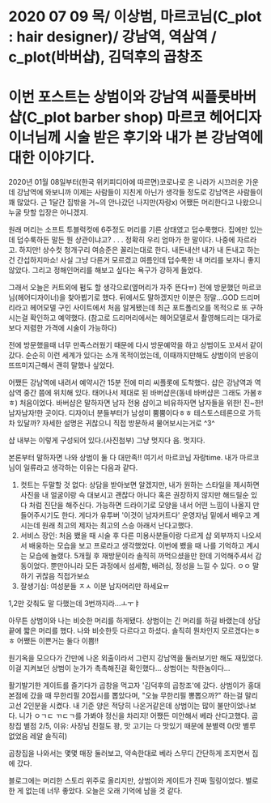 # 2020 07 09 목/ 이상범, 마르코님(C_plot : hair designer)/ 강남역, 역삼역 / c_plot(바버샵), 김덕후의 곱창조

# 이번 포스트는 상범이와 강남역 씨플롯바버샵(C_plot barber shop) 마르코 헤어디자이너님께 시술 받은 후기와 내가 본 강남역에 대한 이야기다.

2020년 01월 08일부터(한국 위키피디아에 따르면)코로나로 온 나라가 시끄러운 가운데 강남역에 와보니까 이제는 사람들이 지친게 아닌가 생각들 정도로 강남역은 사람들이 꽤 많았다.
근 1달간 집밖을 거~의 안나갔던 나지만(자랑x) 어쨌든 머리한다고 나왔으니 누굴 탓할 입장은 아니겠지.

원래 머리는 소프트 투블럭컷에 6주정도 머리를 기른 상태였고 덥수룩했다. 집에만 있는데 덥수룩하든 말든 뭔 상관이냐고?
.
.
.
정확히 우리 엄마가 한 말이다. 나중에 자르라고. 하지만! 상수컷 청개구리 여승준은 꼴리는대로 한다.
내돈내산! 내가 내 돈내고 하는건 간섭하지마쇼! 
사실 그냥 다른거 모르겠고 여름인데 덥수룩한 내 머리를 보자니 좋지 않았다. 그리고 정해인머리를 해보고 싶다는 욕구가 강하게 들었다. 

그래서 오늘은 커트외에 펌도 할 생각으로(옆머리가 자주 뜬다ㅠ) 전에 방문했던 마르코님(헤어디자이너)을 찾아뵙기로 했다.
뒤에서도 말하겠지만 이분은 정말...<power>GOD</power>
드리머리라고 헤어모델 구인 사이트에서 처음 알게됐는데 최근 포트폴리오를 목적으로 또 구하시는걸 확인하고 예약했다.
(참고로 드리머리에서는 헤어모델로서 촬영해드리는 대가로 보다 저렴한 가격에 시술이 가능하다)


전에 방문했을때 너무 만족스러웠기 때문에 다시 방문예약을 하고  상범이도 꼬셔서 같이갔다.
순순히 이런 세계가 있다는 소개 목적이었는데, 이때까지만해도 상범이의 반응이 뜨뜨미지근해서 괜히 말했나 싶었다.

어쨌든 강남역에 내려서 예약시간 15분 전에 미리 씨플롯에 도착했다. 샵은 강남역과 역삼역 중간 쯤에 위치해 있다.
태어나서 제대로 된 바버샵은(동네 바버샵은 그래도 가봄ㅎㅎ) 처음이었다. 바버샵은 말하자면 남자 전용 샵이고 비유하자면 남자들을 위한! 진~한! 남자남자!한 곳이다.
디자이너 분들부터가 남성미 뿜뿜이다ㅎㅎ 테스토스테론으로 가득 차 있달까? 자세한 설명은 귀찮으니 직접 방문하셔 물어보시는거로 ^3^

샵 내부는 이렇게 구성되어 있다.(사진첨부) 그냥 멋지다 음. 멋지다.

본론부터 말하자면 나와 상범이 둘 다 대만족!! 여기서 마르코님 자랑time. 
내가 마르코님이 일류라고 생각하는 이유는 다음과 같다.
  1. 컷트는 두말할 것 없다: 상담을 받아보면 알겠지만, 내가 원하는 스타일을 제시하면 사진을 내 얼굴이랑 슥 대보시고 괜찮다 아니다 혹은 권장하지 않지만 해드릴순 있다 처럼 진단을 해주신다.
  가능하면 드라이기로 모양을 내서 어떤 느낌이 나올지 만들어주시기도 한다. 게다가 유투버 '이것이 남자커트다' 운영자님 밑에서 배우고 계시는데 원래 최고의 제자는 최고의 스승 아래서 난다고했다.
  2. 서비스 장인: 처음 뵀을 때 시술 후 다른 미용사분들이랑 다르게 샵 외부까지 나오셔서 배웅하는 모습을 보고 프로라고 생각했었다. 이번에 뵀을 때 나를 기억하고 계시는 모습에 놀랬다.
  5개월 후 재방문이라 솔직히 까먹으셨을만 한데 기억해주셔서 감동이었다. 뿐만아니라 모든 과정에서 섬세함, 배려심, 정성을 느낄 수 있다. ㅇㅇ 말하기 귀찮음 직접가보쇼
  3. 잘생기심: 여성분들 ㅈㅅ 이분 남자머리만 하세요ㅠ

1,2만 갖춰도 말 다했는데 3번까지라...ㅗㅜㅑ


아무튼 상범이와 나는 비슷한 머리를 하게됐다. 상범이는 긴 머리를 하길 바랬는데 상담끝에 짧은 머리를 했다. 나와 비슷한듯 다르다고 하셨다. 솔직히 뭔차인지 모르겠다는ㅎㅎ
어쨌든 이쁜거는 둘다 이쁨!!


원기옥을 모으다가 간만에 나온 외출이라서 그런지 강남역을 둘러보기만 해도 재밌었다. 이걸 지켜보던 상범이 눈가가 촉촉해진걸 확인했다...
상범이는 착한놈이다...

활기발기한 게이트를 즐기다가 곱창을 먹고자 '김덕후의 곱창조'에 갔다. 상범이가 홍대 본점에 갔을 때 무한리필 20접시를 뽑았다며, "오늘 무한리필 뽕뽑으까?" 하는걸 말리고선 2인분을 시켰다.
내 기준 양은 적당히 나온거같은데 상범이는 많이 불만이었나보다. 니가 ㅇㄱㄷ ㄲㄷㄱ를 가봐야 정신을 차리지! 어쨌든 미안해서 베라 산다고했다.
곱창집 별점 2/5, 이유: 사장님 친절도 꽝, 맛 고기는 다 맛있기 때문에 분별력 0(맛 별루 없었음 레알 솔직히)

곱창집을 나와서는 몇몇 매장 둘러보고, 약속한대로 베라 스무디 간단하게 조지면서 집에 갔다.


블로그에는 머리한 스토리 위주로 올리지만, 상범이와 게이트가 진짜 힐링이었다. 별로 한 게 없는데 너무 좋았다.
오늘은 오래 기억에 남을 것 같다.





